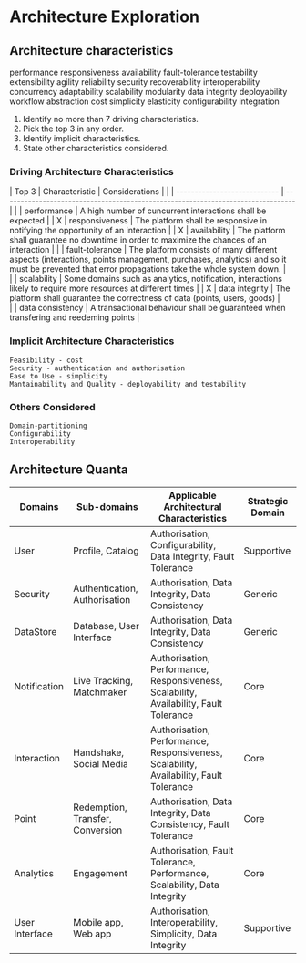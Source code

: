 # Architecture Exploration

## Architecture characteristics

performance    responsiveness    availability    fault-tolerance    testability    extensibility    agility    reliability    security    recoverability    interoperability    concurrency    adaptability    scalability    modularity    data integrity    deployability    workflow    abstraction    cost    simplicity    elasticity    configurability    integration

1. Identify no more than 7 driving characteristics.
2. Pick the top 3 in any order.
3. Identify implicit characteristics.
4. State other characteristics considered.
 
### Driving Architecture Characteristics

| Top 3 | Characteristic               | Considerations                                                                  |
|       | ---------------------------- | --------------------------------------------------------------------------------|
|       | performance                  | A high number of cuncurrent interactions shall be expected                      |
| X     | responsiveness               | The platform shall be responsive in notifying the opportunity of an interaction |
| X     | availability                 | The platform shall guarantee no downtime in order to maximize the chances of an interaction |
|       | fault-tolerance              | The platform consists of many different aspects (interactions, points management, purchases, analytics) and so it must be prevented that error propagations take the whole system down. |  
|       | scalability                  | Some domains such as analytics, notification, interactions likely to require more resources at different times |
| X     | data integrity               | The platform shall guarantee the correctness of data (points, users, goods) |  
|       | data consistency             | A transactional behaviour shall be guaranteed when transfering and reedeming points |

### Implicit Architecture Characteristics

    Feasibility - cost
    Security - authentication and authorisation
    Ease to Use - simplicity
    Mantainability and Quality - deployability and testability

### Others Considered

    Domain-partitioning
    Configurability
    Interoperability

## Architecture Quanta

| Domains            | Sub-domains                      | Applicable Architectural Characteristics                                               | Strategic Domain |
| ------------------ | ---------------------------------| -------------------------------------------------------------------------------------- | ---------------- |
| User               | Profile, Catalog                 | Authorisation, Configurability, Data Integrity, Fault Tolerance                        | Supportive       | 
| Security           | Authentication, Authorisation    | Authorisation, Data Integrity, Data Consistency                                        | Generic          |
| DataStore          | Database, User Interface         | Authorisation, Data Integrity, Data Consistency                                        | Generic          |
| Notification       | Live Tracking, Matchmaker        | Authorisation, Performance, Responsiveness, Scalability, Availability, Fault Tolerance | Core             |
| Interaction        | Handshake, Social Media          | Authorisation, Performance, Responsiveness, Scalability, Availability, Fault Tolerance | Core             |
| Point              | Redemption, Transfer, Conversion | Authorisation, Data Integrity, Data Consistency, Fault Tolerance                       | Core             |
| Analytics          | Engagement                       | Authorisation, Fault Tolerance, Performance, Scalability, Data Integrity               | Core             |
| User Interface     | Mobile app, Web app              | Authorisation, Interoperability, Simplicity, Data Integrity                            | Supportive       |